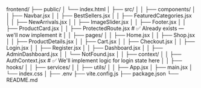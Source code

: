 frontend/
├── public/
│   └── index.html
│
├── src/
│
│   ├── components/
│   │   ├── Navbar.jsx
│   │   ├── BestSellers.jsx
│   │   ├── FeaturedCategories.jsx
│   │   ├── NewArrivals.jsx
│   │   ├── ImageSlider.jsx
│   │   ├── Footer.jsx
│   │   ├── ProductCard.jsx
│   │   ├── ProtectedRoute.jsx      # ✅ Already exists — we'll now implement it
│
│   ├── pages/
│   │   ├── Home.jsx
│   │   ├── Shop.jsx
│   │   ├── ProductDetails.jsx
│   │   ├── Cart.jsx
│   │   ├── Checkout.jsx
│   │   ├── Login.jsx
│   │   ├── Register.jsx
│   │   ├── Dashboard.jsx
│   │   ├── AdminDashboard.jsx
│   │   └── NotFound.jsx
│
│   ├── context/
│   │   ├── AuthContext.jsx         # ✅ We'll implement logic for login state here
│
│   ├── hooks/
│
│   ├── services/
│
│   ├── utils/
│
│   ├── App.jsx
│   ├── main.jsx
│   └── index.css
│
├── .env
├── vite.config.js
├── package.json
└── README.md
